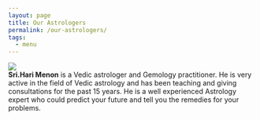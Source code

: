 ```yaml
---
layout: page
title: Our Astrologers
permalink: /our-astrologers/
tags:
  - menu
---
```


<section class="wrapper style4 container 75%">
  <div class="row">
    <div class="4u 12u(mobile)">
      <img src="{{ site.baseurl }}/img/astrologers/hari-sir.jpg" />
    </div>
    <div class="8u 12u(mobile)">
      <strong>Sri.Hari Menon</strong> is a Vedic astrologer and Gemology practitioner. He is very active in the field of Vedic astrology and has been teaching and giving consultations for the past 15 years. He is a well experienced Astrology expert who could predict your future and tell you the remedies for your problems.
    </div>
</section>
